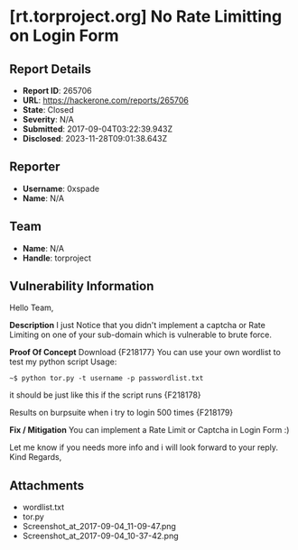 # [rt.torproject.org] No Rate Limitting on Login Form

## Report Details
- **Report ID**: 265706
- **URL**: https://hackerone.com/reports/265706
- **State**: Closed
- **Severity**: N/A
- **Submitted**: 2017-09-04T03:22:39.943Z
- **Disclosed**: 2023-11-28T09:01:38.643Z

## Reporter
- **Username**: 0xspade
- **Name**: N/A

## Team
- **Name**: N/A
- **Handle**: torproject

## Vulnerability Information
Hello Team,

**Description**
I just Notice that you didn't implement a captcha or Rate Limiting on one of your sub-domain which is vulnerable to brute force.

**Proof Of Concept**
Download {F218177} 
You can use your own wordlist to test my python script
Usage:
```
~$ python tor.py -t username -p passwordlist.txt
```
it should be just like this if the script runs 
{F218178}

Results on burpsuite when i try to login 500 times
{F218179}

**Fix / Mitigation**
You can implement a Rate Limit or Captcha in Login Form :)

Let me know if you needs more info and i will look forward to your reply.
Kind Regards,


## Attachments
- wordlist.txt
- tor.py
- Screenshot_at_2017-09-04_11-09-47.png
- Screenshot_at_2017-09-04_10-37-42.png

